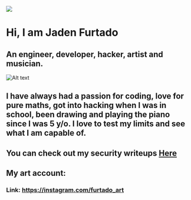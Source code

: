 ![](https://komarev.com/ghpvc/?username=JadenFurtado&color=green)

# Hi, I am Jaden Furtado
## An engineer, developer, hacker, artist and musician. 
![Alt text](https://github.com/JadenFurtado/JadenFurtado/edit/main/a.jpg?raw=true) 
## I have always had a passion for coding, love for pure maths, got into hacking when I was in school, been drawing and playing the piano since I was 5 y/o. I love to test my limits and see what I am capable of.

## You can check out my security writeups <a href="https://github.com/JadenFurtado/security_writeups">Here</a>

## My art account:
### Link: https://instagram.com/furtado_art
